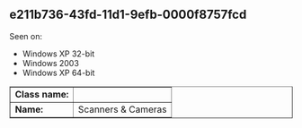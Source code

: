 ## e211b736-43fd-11d1-9efb-0000f8757fcd

Seen on:
* Windows XP 32-bit
* Windows 2003
* Windows XP 64-bit

<table border="1" class="docutils">
  <tbody>
    <tr>
      <td><b>Class name:</b></td>
      <td>&nbsp;</td>
    </tr>
    <tr>
      <td><b>Name:</b></td>
      <td>Scanners & Cameras</td>
    </tr>
  </tbody>
</table>


